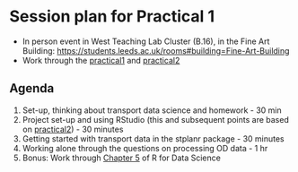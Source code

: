 
<!-- message to students, 2021-01-28 -->

# Session plan for Practical 1

-   In person event in West Teaching Lab Cluster (B.16), in the Fine Art
    Building:
    <https://students.leeds.ac.uk/rooms#building=Fine-Art-Building>
-   Work through the
    [practical1](https://github.com/ITSLeeds/TDS/blob/master/practicals/1-intro.md)
    and
    [practical2](https://github.com/ITSLeeds/TDS/blob/master/practicals/2-software.md)

## Agenda

<!-- - Introduction to the module and team - 30 min -->
<!-- Each person to say  1) their name and where they are based 2) why they took the module and 3) their level of knowledge of coding. -->

1.  Set-up, thinking about transport data science and homework - 30 min
2.  Project set-up and using RStudio (this and subsequent points are
    based on
    [practical2](https://github.com/ITSLeeds/TDS/blob/master/practicals/2-software.md)) -
    30 minutes
3.  Getting started with transport data in the stplanr package - 30
    minutes
4.  Working alone through the questions on processing OD data - 1 hr
    <!-- running the code in Sections 12.1 to 12.4 the Transport chapter of Geocomputation with R and answering the questions for the Bristol dataset  - 1 hr  -->
5.  Bonus: Work through [Chapter
    5](https://r4ds.had.co.nz/transform.html#filter-rows-with-filter) of
    R for Data Science
